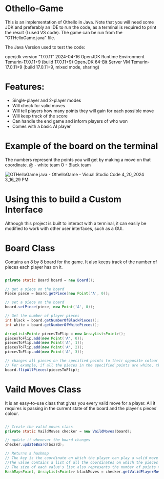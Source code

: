 # Othello-Game

This is an implementation of Othello in Java. Note that you will need some JDK and preferably an IDE to run the code, as a terminal is required to print the result (I used VS code). The game can be run from the "OTHelloGame.java" file.

The Java Version used to test the code:

openjdk version "17.0.11" 2024-04-16
OpenJDK Runtime Environment Temurin-17.0.11+9 (build 17.0.11+9)
OpenJDK 64-Bit Server VM Temurin-17.0.11+9 (build 17.0.11+9, mixed mode, sharing)

# Features: 
- Single-player and 2-player modes
- Will check for valid moves
- Will tell players how many points they will gain for each possible move
- Will keep track of the score
- Can handle the end game and inform players of who won
- Comes with a basic AI player

# Example of the board on the terminal
The numbers represent the points you will get by making a move on that coordinate.
@ - white team     O - Black team

![OTHelloGame java - OthelloGame - Visual Studio Code 4_20_2024 3_16_29 PM](https://github.com/Apollo99-Games/OTHello-Game/assets/163193765/a84f1b6e-feeb-4bb2-b117-684747016228)

# Using this to build a Custom Interface
Although this project is built to interact with a terminal, it can easily be modified to work with other user interfaces, such as a GUI. 

# Board Class
Contains an 8 by 8 board for the game. It also keeps track of the number of pieces each player has on it.
```java

private static Board board = new Board();

// get a piece on the board
Piece piece = board.getPiece(new Point('A', 0));

// set a piece on the board
board.setPiece(piece, new Point('A', 0));

// Get the number of player pieces
int black = board.getNumberOfBlackPieces();
int white = board.getNumberOfWhitePieces();

ArrayList<Point> piecesToFlip = new ArrayList<Point>();
piecesToFlip.add(new Point('A', 0));
piecesToFlip.add(new Point('A', 1));
piecesToFlip.add(new Point('A', 2));
piecesToFlip.add(new Point('A', 3));

// changes all pieces on the specified points to their opposite colour
// For example, if all the pieces in the specified points are white, they will become black
board.flipAllPieces(piecesToFlip);

```

# Vaild Moves Class
It is an easy-to-use class that gives you every valid move for a player. All it requires is passing in the current state of the board and the player's pieces' colour.
```java

// Create the valid moves class
private static VaildMoves checker = new VaildMoves(board);

// update it whenever the board changes
checker.updateBoard(board);

// Returns a hashmap
// The key is the coordinate on which the player can play a valid move
//The value contains a list of all the coordinates on which the pieces will be flipped to the current player's colour
// The size of each value's list also represents the number of points the player will get if they choose to move on the coordinate of that value's key
HashMap<Point, ArrayList<Point>> blackMoves = checker.getValidPlayerMoves(Tile.BLACK);

```


